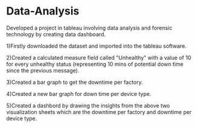 # Data-Analysis
Developed a project in tableau involving data analysis and forensic technology by creating data dashboard.

1)Firstly downloaded the dataset and imported into the tableau software.

2)Created a calculated measure field called "Unhealthy" with a value of 10 for every unhealthy status (representing 10 mins of potential down time since the previous message).

3)Created a bar graph to get the downtime per factory.

4)Created a new bar graph for down time per device type.

5)Created a dashbord by drawing the insights from the above two visualization sheets which are the downtime per factory and downtime per device type.




